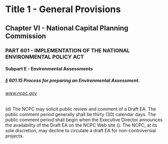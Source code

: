 
# Title 1 - General Provisions
## Chapter VI - National Capital Planning Commission
### PART 601 - IMPLEMENTATION OF THE NATIONAL ENVIRONMENTAL POLICY ACT
#### Subpart E - Environmental Assessments
##### § 601.15 Process for preparing an Environmental Assessment.
###### www.ncpc.gov

(d) The NCPC may solicit public review and comment of a Draft EA. The public comment period generally shall be thirty (30) calendar days. The public comment period shall begin when the Executive Director announces the availability of the Draft EA on the NCPC Web site (). The NCPC, at its sole discretion, may decline to circulate a draft EA for non-controversial projects.
